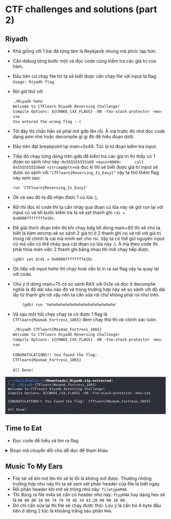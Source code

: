 
# CTF challenges and solutions (part 2)

## Riyadh
- Khá giống với 1 bài đã từng làm là Reykjavik nhưng mà phức tạp hơn.
- Cần debug từng bước một và đọc code cùng kiểm tra các giá trị của hàm.
- Đầu tiên cứ chạy file thì ta sẽ biết được cần chạy file với input là flag: `Usage: Riyadh flag`.
- Ròi giờ thử với 
    ```
    ./Riyadh hehe                          
    Welcome to CTFlearn Riyadh Reversing Challenge!
    Compile Options: ${CMAKE_CXX_FLAGS} -O0 -fno-stack-protector -mno-sse
    You entered the wrong flag :-(

    ```
- Tới đây thì chắc hẳn sẽ phải mở gdb lên rồi. À mà trước đó nhớ đọc code dạng asm nhé hoặc decomplie gì gì đó để hiểu đoạn dưới.
- Đầu tiên đặt breakpoint tại main+0x49. Tức là từ đoạn kiểm tra input.
- Tiếp đó chạy từng dòng trên gdb để kiểm tra các giá trị thì thấy có 1 đoạn so sánh như này: `0x555555555160 <main+0060>      call   0x5555555550e0 <strcmp@plt>`và đọc kĩ thì sẽ biết được giá trị input sẽ được so sánh với `"CTFlearn{Reversing_Is_Easy}"` vậy ta thử thêm flag này xem sao: 

    ```
    run 'CTFlearn{Reversing_Is_Easy}'
    ```
- Ok và sau đó ta đã nhận được 1 cú lừa :),
- Rồi thì đọc kĩ code thì ta cần nhảy qua đoạn cú lừa này ok giờ run lại với input cũ và tới bước kiểm tra ta sẽ set thanh ghi `rdi = 0x00007fffffffe19c`.
- Để giải thích đoạn trên thì khi chạy bdg tới dòng main+60 thì sẽ cho ta biết là hàm strcmp sẽ so sánh 2 giá trị ở 2 thanh ghi rsi và rdi với giá trị trong rdi chính là cái mà mình set cho rsi. Vậy ta có thể giữ nguyên input cũ mà vẫn có thể nhảy qua cái đoạn cú lừa này :). À mà theo code thì phải thỏa mãn việc 2 thanh ghi bằng nhau thì mới chạy tiếp được.
    ```
    (gdb) set $rdi = 0x00007fffffffe19c
    ```
- Ok tiếp với input hehe thì chạy hoài vẫn bị in ra sai flag vậy ta quay lại với code. 
- Chú ý ở dòng main+75 có so sánh RAX với 0x1e và đọc ở decomplie nghĩa là độ dài xâu nào đó và trong trường hợp này sẽ so sánh với độ dài lấy từ thanh ghi rdi vậy nên ta cần sửa rdi chứ không phải rsi như trên.
    ```
        (gdb) run 'hehehehehehehehehehehehehehehe'
    ```
- Và sau một hồi chạy chạy ta có được 1 flag là `CTFlearn{Masmak_Fortress_1865}` đem chạy thử thì ok chính xác luôn.
    ```
    ./Riyadh CTFlearn{Masmak_Fortress_1865}
    Welcome to CTFlearn Riyadh Reversing Challenge!
    Compile Options: ${CMAKE_CXX_FLAGS} -O0 -fno-stack-protector -mno-sse

    CONGRATULATIONS!! You found the flag:  CTFlearn{Masmak_Fortress_1865}

    All Done!

    ```
![Riyadh1](https://github.com/LongPhamplus/CTF-Learn-Writeup/blob/master/Part2_pic/Riyadh1.png)

## Time to Eat
- Đọc code để hiểu và tìm ra flag
<details>
	<summary>Đoạn mã chuyển đổi cho dễ đọc để tham khảo</summary>
	
	toInt = int
	sizeOfString = len
	toString = str
	checkCharNotNum = toString.isdigit # kiem tra xem xau co chua ki tu khac so hay khong
	
	def Eating(eat):
	    return toString(toInt(eat)*roundLen3) #chuyen so eat thanh so roi nhan voi roundLen3 roi chuyen ket qua thanh string
	
	def EAt(eat, eats):
	    print(eat, eats)
	    eat1 = 0
	    eat2 = 0
	    i = 0
	    eAt = ""
	    while eat1 < sizeOfString(eat) and eat2 < sizeOfString(eats):
		if i%roundLen3 == roundLen3Sub1//roundLen3Plus1: # i%3 == 0:
		    eAt += eats[eat2]
		    eat2 += 1
		else:
		    eAt += eat[eat1]
		    eat1 += 1
		i += 1
	    return eAt
	
	def reverse(eat):
	    return eat[::roundLen3-roundLen3Plus1]  # cat xau voi buoc nhay -1 hay co the hieu la dao xau
	
	def eaT(eat):
	    return Eating(eat[:roundLen3]) + reverse(eat) # Eating(eat[:3]) + reverse(eat)
	
	def aTE(eat):
	    return eat
		# Lap lai xau sizeOfString(eat) lan
	def Ate(eat):
	    return "Eat" + toString(sizeOfString(eat)) + eat[:roundLen3] # "Eat" + toString(9) + eat[:3]
	
	def Eat(eat):
	    if sizeOfString(eat) == 9: #checkCharNotNum(eat[:3]) 
		if checkCharNotNum(eat[:roundLen3]) and\
		    checkCharNotNum(eat[sizeOfString(eat)-roundLen3+1:]): # checkCharNotNum(eat[7:])
			eateat = EAt(eaT(eat), Ate(aTE(reverse(eat))))
			if eateat == "E10a23t9090t9ae0140":
			    flag = "eaten_" + eat
			    print("absolutely EATEN!!! CTFlearn{",flag,"}")
			else:
			    print("thats not the answer. you formatted it fine tho, here's what you got\n>>", eateat)
		else:
		    print("thats not the answer. bad format :(\
		    \n(hint: 123abc456 is an example of good format)")
	    else:
		print("thats not the answer. bad length :(")
	
	print("what's the answer")
	eat = input()
	roundLen3 = sizeOfString(eat)//3 	# Lay kich thuoc string roi chia 3 lay phan nguyen
	roundLen3Plus1 = roundLen3+1
	roundLen3Sub1 = roundLen3-1
	Eat(eat)
 </details>


## Music To My Ears
- File tải về khi mở lên thì sẽ bị lỗi là không mở được. Thường những trường hợp như này thì ta sẽ xem xét phần header của file là biết ngay.
- Rồi phần header khi mở sẽ trông nhử này: `filetypeM4A`
- Thì đúng ra file m4a sẽ cần có header như này: `ftypM4A` hay dạng hex sẽ là `00 00 00 18 66 74 79 70 4D 34 41 20 00 00 20 00`.
- Đó chỉ cần sửa lại thì file sẽ chạy được thôi. Lưu ý là cần bỏ 4 byte đầu tiên ở dòng 2 tức là khoảng trắng sau phần `M4A`.
